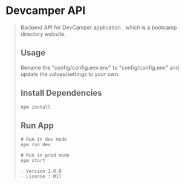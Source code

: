 # Devcamper API

> Backend API for DevCamper application , which is a bootcamp directory website.
>
>
>## Usage
>
>Rename the "config/config.env.env" to "config/config.env" and update the values/settings to your own.
>
>## Install Dependencies
>
>```
>npm install
>```
>
>## Run App
>```
># Run in dev mode
>npm run dev
>
># Run in prod mode
>npm start
>
>- Version 1.0.0
>- License : MIT